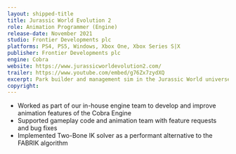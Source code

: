 ```yaml
---
layout: shipped-title
title: Jurassic World Evolution 2
role: Animation Programmer (Engine)
release-date: November 2021
studio: Frontier Developments plc
platforms: PS4, PS5, Windows, Xbox One, Xbox Series S|X
publisher: Frontier Developments plc
engine: Cobra
website: https://www.jurassicworldevolution2.com/
trailer: https://www.youtube.com/embed/g76Zx7zydXQ
excerpt: Park builder and management sim in the Jurassic World universe.
copyright: 
---
```


- Worked as part of our in-house engine team to develop and improve animation features of the Cobra Engine
- Supported gameplay code and animation team with feature requests and bug fixes
- Implemented Two-Bone IK solver as a performant alternative to the FABRIK algorithm